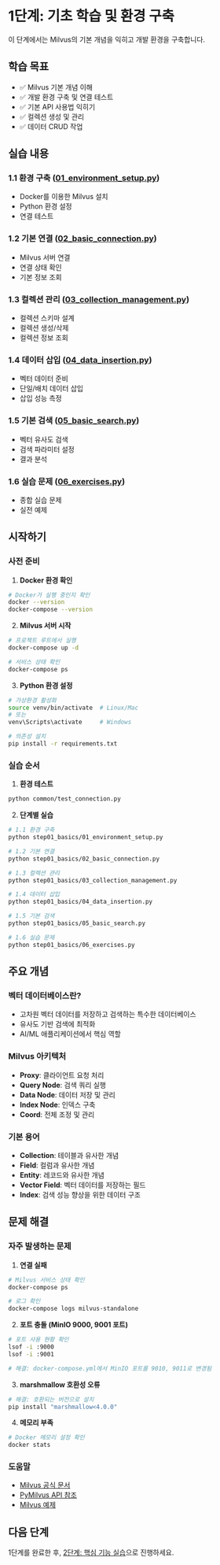 # 1단계: 기초 학습 및 환경 구축

이 단계에서는 Milvus의 기본 개념을 익히고 개발 환경을 구축합니다.

## 학습 목표

- ✅ Milvus 기본 개념 이해
- ✅ 개발 환경 구축 및 연결 테스트
- ✅ 기본 API 사용법 익히기
- ✅ 컬렉션 생성 및 관리
- ✅ 데이터 CRUD 작업

## 실습 내용

### 1.1 환경 구축 ([01_environment_setup.py](./01_environment_setup.py))
- Docker를 이용한 Milvus 설치
- Python 환경 설정
- 연결 테스트

### 1.2 기본 연결 ([02_basic_connection.py](./02_basic_connection.py))
- Milvus 서버 연결
- 연결 상태 확인
- 기본 정보 조회

### 1.3 컬렉션 관리 ([03_collection_management.py](./03_collection_management.py))
- 컬렉션 스키마 설계
- 컬렉션 생성/삭제
- 컬렉션 정보 조회

### 1.4 데이터 삽입 ([04_data_insertion.py](./04_data_insertion.py))
- 벡터 데이터 준비
- 단일/배치 데이터 삽입
- 삽입 성능 측정

### 1.5 기본 검색 ([05_basic_search.py](./05_basic_search.py))
- 벡터 유사도 검색
- 검색 파라미터 설정
- 결과 분석

### 1.6 실습 문제 ([06_exercises.py](./06_exercises.py))
- 종합 실습 문제
- 실전 예제

## 시작하기

### 사전 준비

1. **Docker 환경 확인**
```bash
# Docker가 실행 중인지 확인
docker --version
docker-compose --version
```

2. **Milvus 서버 시작**
```bash
# 프로젝트 루트에서 실행
docker-compose up -d

# 서비스 상태 확인
docker-compose ps
```

3. **Python 환경 설정**
```bash
# 가상환경 활성화
source venv/bin/activate  # Linux/Mac
# 또는
venv\Scripts\activate     # Windows

# 의존성 설치
pip install -r requirements.txt
```

### 실습 순서

1. **환경 테스트**
```bash
python common/test_connection.py
```

2. **단계별 실습**
```bash
# 1.1 환경 구축
python step01_basics/01_environment_setup.py

# 1.2 기본 연결
python step01_basics/02_basic_connection.py

# 1.3 컬렉션 관리
python step01_basics/03_collection_management.py

# 1.4 데이터 삽입
python step01_basics/04_data_insertion.py

# 1.5 기본 검색
python step01_basics/05_basic_search.py

# 1.6 실습 문제
python step01_basics/06_exercises.py
```

## 주요 개념

### 벡터 데이터베이스란?
- 고차원 벡터 데이터를 저장하고 검색하는 특수한 데이터베이스
- 유사도 기반 검색에 최적화
- AI/ML 애플리케이션에서 핵심 역할

### Milvus 아키텍처
- **Proxy**: 클라이언트 요청 처리
- **Query Node**: 검색 쿼리 실행
- **Data Node**: 데이터 저장 및 관리
- **Index Node**: 인덱스 구축
- **Coord**: 전체 조정 및 관리

### 기본 용어
- **Collection**: 테이블과 유사한 개념
- **Field**: 컬럼과 유사한 개념
- **Entity**: 레코드와 유사한 개념
- **Vector Field**: 벡터 데이터를 저장하는 필드
- **Index**: 검색 성능 향상을 위한 데이터 구조

## 문제 해결

### 자주 발생하는 문제

1. **연결 실패**
```bash
# Milvus 서비스 상태 확인
docker-compose ps

# 로그 확인
docker-compose logs milvus-standalone
```

2. **포트 충돌 (MinIO 9000, 9001 포트)**
```bash
# 포트 사용 현황 확인
lsof -i :9000
lsof -i :9001

# 해결: docker-compose.yml에서 MinIO 포트를 9010, 9011로 변경됨
```

3. **marshmallow 호환성 오류**
```bash
# 해결: 호환되는 버전으로 설치
pip install "marshmallow<4.0.0"
```

4. **메모리 부족**
```bash
# Docker 메모리 설정 확인
docker stats
```

### 도움말
- [Milvus 공식 문서](https://milvus.io/docs)
- [PyMilvus API 참조](https://milvus.io/api-reference/pymilvus/v2.4.x/About.md)
- [Milvus 예제](https://github.com/milvus-io/milvus/tree/master/examples)

## 다음 단계

1단계를 완료한 후, [2단계: 핵심 기능 실습](../step02_core_features/README.md)으로 진행하세요. 